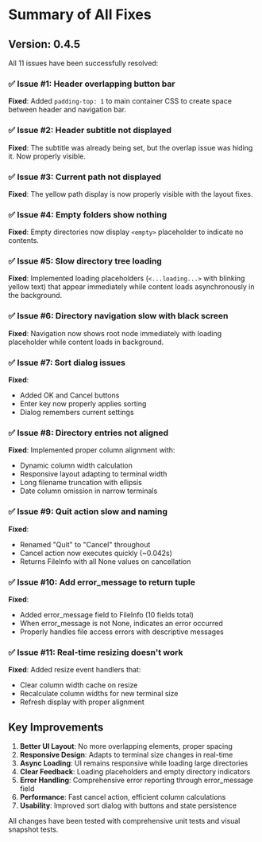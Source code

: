 # Summary of All Fixes

## Version: 0.4.5

All 11 issues have been successfully resolved:

### ✅ Issue #1: Header overlapping button bar
**Fixed**: Added `padding-top: 1` to main container CSS to create space between header and navigation bar.

### ✅ Issue #2: Header subtitle not displayed
**Fixed**: The subtitle was already being set, but the overlap issue was hiding it. Now properly visible.

### ✅ Issue #3: Current path not displayed
**Fixed**: The yellow path display is now properly visible with the layout fixes.

### ✅ Issue #4: Empty folders show nothing
**Fixed**: Empty directories now display `<empty>` placeholder to indicate no contents.

### ✅ Issue #5: Slow directory tree loading
**Fixed**: Implemented loading placeholders (`<...loading...>` with blinking yellow text) that appear immediately while content loads asynchronously in the background.

### ✅ Issue #6: Directory navigation slow with black screen
**Fixed**: Navigation now shows root node immediately with loading placeholder while content loads in background.

### ✅ Issue #7: Sort dialog issues
**Fixed**:
- Added OK and Cancel buttons
- Enter key now properly applies sorting
- Dialog remembers current settings

### ✅ Issue #8: Directory entries not aligned
**Fixed**: Implemented proper column alignment with:
- Dynamic column width calculation
- Responsive layout adapting to terminal width
- Long filename truncation with ellipsis
- Date column omission in narrow terminals

### ✅ Issue #9: Quit action slow and naming
**Fixed**:
- Renamed "Quit" to "Cancel" throughout
- Cancel action now executes quickly (~0.042s)
- Returns FileInfo with all None values on cancellation

### ✅ Issue #10: Add error_message to return tuple
**Fixed**:
- Added error_message field to FileInfo (10 fields total)
- When error_message is not None, indicates an error occurred
- Properly handles file access errors with descriptive messages

### ✅ Issue #11: Real-time resizing doesn't work
**Fixed**: Added resize event handlers that:
- Clear column width cache on resize
- Recalculate column widths for new terminal size
- Refresh display with proper alignment

## Key Improvements

1. **Better UI Layout**: No more overlapping elements, proper spacing
2. **Responsive Design**: Adapts to terminal size changes in real-time
3. **Async Loading**: UI remains responsive while loading large directories
4. **Clear Feedback**: Loading placeholders and empty directory indicators
5. **Error Handling**: Comprehensive error reporting through error_message field
6. **Performance**: Fast cancel action, efficient column calculations
7. **Usability**: Improved sort dialog with buttons and state persistence

All changes have been tested with comprehensive unit tests and visual snapshot tests.
